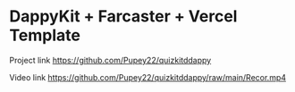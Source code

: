 # DappyKit + Farcaster + Vercel Template

Project link https://github.com/Pupey22/quizkitddappy

Video link https://github.com/Pupey22/quizkitddappy/raw/main/Recor.mp4
